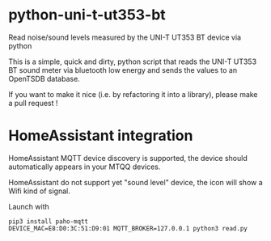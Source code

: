 # python-uni-t-ut353-bt
Read noise/sound levels measured by the UNI-T UT353 BT device via python

This is a simple, quick and dirty, python script that reads the UNI-T UT353 BT
sound meter via bluetooth low energy and sends the values to an OpenTSDB database.

If you want to make it nice (i.e. by refactoring it into a library), please make a pull request !

# HomeAssistant integration

HomeAssistant MQTT device discovery is supported, the device should automatically appears in your MTQQ devices.

HomeAssistant do not support yet "sound level" device, the icon will show a Wifi kind of signal.

Launch with 
```
pip3 install paho-mqtt
DEVICE_MAC=E8:D0:3C:51:D9:01 MQTT_BROKER=127.0.0.1 python3 read.py
```
